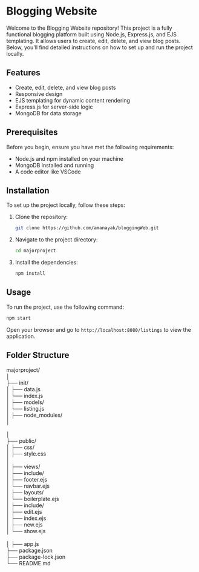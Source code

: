 # Blogging Website

Welcome to the Blogging Website repository! This project is a fully functional blogging platform built using Node.js, Express.js, and EJS templating. It allows users to create, edit, delete, and view blog posts. Below, you'll find detailed instructions on how to set up and run the project locally.


## Features

- Create, edit, delete, and view blog posts
- Responsive design
- EJS templating for dynamic content rendering
- Express.js for server-side logic
- MongoDB for data storage

## Prerequisites

Before you begin, ensure you have met the following requirements:

- Node.js and npm installed on your machine
- MongoDB installed and running
- A code editor like VSCode

## Installation

To set up the project locally, follow these steps:

1. Clone the repository:
    ```sh
    git clone https://github.com/amanayak/bloggingWeb.git
    ```
2. Navigate to the project directory:
    ```sh
    cd majorproject
    ```
3. Install the dependencies:
    ```sh
    npm install
    ```


## Usage

To run the project, use the following command:

```sh
npm start
```

Open your browser and go to `http://localhost:8080/listings` to view the application.

## Folder Structure
majorproject/ <br>
│<br>
├── init/<br>
│   ├── data.js<br>
│   └── index.js<br>
│
├── models/<br>
│   └── listing.js<br>
│
├── node_modules/<br>
│<br>   
│<br>
├── public/<br>
│   ├── css/<br>
│       ├── style.css<br>
│            <br>
│
├── views/<br>
│    ├── include/<br>
│        ├── footer.ejs<br>
│        └── navbar.ejs  <br>
│    ├── layouts/<br>
│        └── boilerplate.ejs  <br>
│    ├── include/<br>
│        ├── edit.ejs<br>
│        ├── index.ejs<br>
│        ├── new.ejs<br>
│        └── show.ejs   <br>  
│
├── app.js<br>
├── package.json<br>
├── package-lock.json<br>
└── README.md<br>




